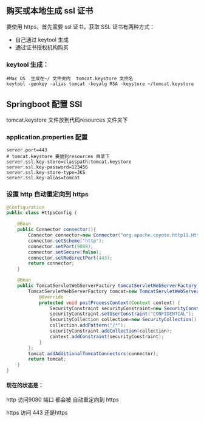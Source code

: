 ## 购买或本地生成 ssl 证书

要使用 https，首先需要 ssl 证书，获取 SSL 证书有两种方式：

-   自己通过 keytool 生成
-   通过证书授权机构购买

### keytool 生成：

```shell
#Mac OS  生成在~/ 文件夹内  tomcat.keystore 文件名
keytool -genkey -alias tomcat -keyalg RSA -keystore ~/tomcat.keystore
```

## Springboot 配置 SSl

tomcat.keystore 文件放到代码resources 文件夹下

### application.properties 配置

```properties
server.port=443
# tomcat.keystore 要放到resources 目录下
server.ssl.key-store=classpath:tomcat.keystore
server.ssl.key-password=123456
server.ssl.key-store-type=JKS
server.ssl.key-alias=tomcat
```



### 设置 http 自动重定向到 https

```java
@Configuration
public class HttpsConfig {

    @Bean
    public Connector connector(){
        Connector connector=new Connector("org.apache.coyote.http11.Http11NioProtocol");
        connector.setScheme("http");
        connector.setPort(9080);
        connector.setSecure(false);
        connector.setRedirectPort(443);
        return connector;
    }

    @Bean
    public TomcatServletWebServerFactory tomcatServletWebServerFactory(Connector connector){
        TomcatServletWebServerFactory tomcat=new TomcatServletWebServerFactory(){
            @Override
            protected void postProcessContext(Context context) {
                SecurityConstraint securityConstraint=new SecurityConstraint();
                securityConstraint.setUserConstraint("CONFIDENTIAL");
                SecurityCollection collection=new SecurityCollection();
                collection.addPattern("/*");
                securityConstraint.addCollection(collection);
                context.addConstraint(securityConstraint);
            }
        };
        tomcat.addAdditionalTomcatConnectors(connector);
        return tomcat;
    }
}
```

#### 现在的状态是：

 http  访问9080 端口 都会被 自动重定向到 https

 https 访问 443 还是https



